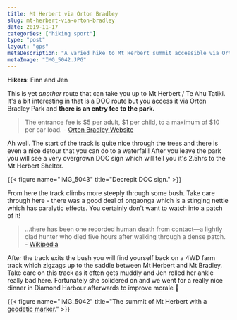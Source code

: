 ```yaml
---
title: Mt Herbert via Orton Bradley
slug: mt-herbert-via-orton-bradley
date: 2019-11-17
categories: ["hiking sport"]
type: "post"
layout: "gps"
metaDescription: "A varied hike to Mt Herbert summit accessible via Orton Bradley Park. 4.5hr, 18km round trip."
metaImage: "IMG_5042.JPG"
---
```


__Hikers__: Finn and Jen

This is yet _another_ route that can take you up to Mt Herbert / Te Ahu Tatiki. It's a bit interesting in that is a DOC route but you access it via Orton Bradley Park and __there is an entry fee to the park.__

> The entrance fee is $5 per adult, $1 per child, to a maximum of $10 per car load. - [Orton Bradley Website](http://www.ortonbradley.nz/#intro)

Ah well. The start of the track is quite nice through the trees and there is even a nice detour that you can do to a waterfall! After you leave the park you will see a very overgrown DOC sign which will tell you it's 2.5hrs to the Mt Herbert Shelter.

{{< figure name="IMG_5043" title="Decrepit DOC sign." >}}

From here the track climbs more steeply through some bush. Take care through here - there was a good deal of ongaonga which is a stinging nettle which has paralytic effects. You certainly don't want to watch into a patch of it!

> ...there has been one recorded human death from contact—a lightly clad hunter who died five hours after walking through a dense patch. - [Wikipedia](https://en.wikipedia.org/wiki/Urtica_ferox)

After the track exits the bush you will find yourself back on a 4WD farm track which zigzags up to the saddle between Mt Herbert and Mt Bradley. Take care on this track as it often gets muddly and Jen rolled her ankle really bad here. Fortunately she solidered on and we went for a really nice dinner in Diamond Harbour afterwards to improve morale 🥰

{{< figure name="IMG_5042" title="The summit of Mt Herbert with a [geodetic marker](https://www.geodesy.linz.govt.nz/gdb/index.cgi?mode=gmap&code=A588&sessionid=101605524377011642481008&action=+setfoundmarks+updatelist&foundmarklist=A5GX|A5GY|APH5|APH4|APH3|APH2|APH1|A588|EQVK|AG28|A296|A0YE&listaction=clear+add&mark=)." >}}
